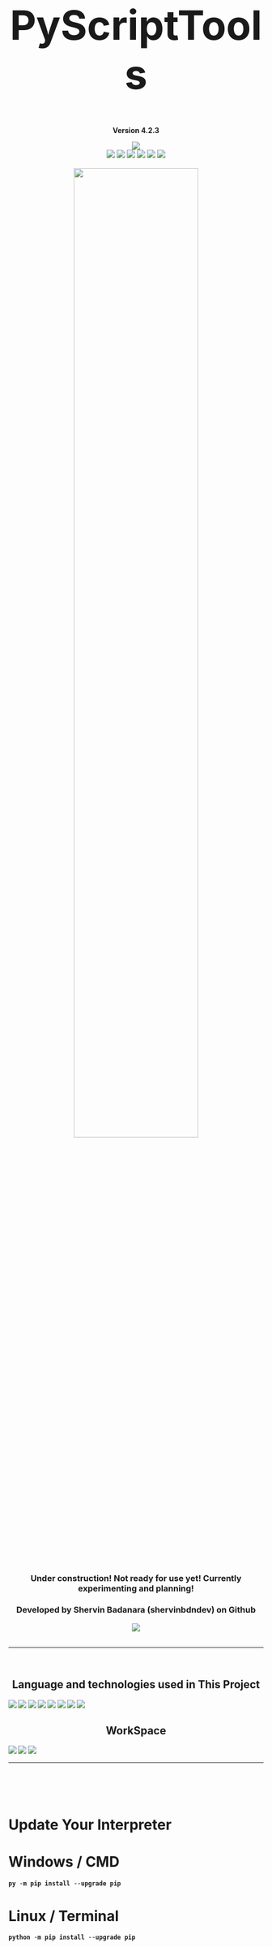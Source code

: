 <h1 align='center' style="font-size:5rem"><b>PyScriptTools</b></h1>
<p align='center'><b>Version 4.2.3</b></p>
<div align="center">
    <div align="center">
        <img src="https://img.shields.io/github/license/shervinbdndev/PyScriptTools.svg"></img>
    </div>
    <img src="https://img.shields.io/github/forks/shervinbdndev/PyScriptTools.svg"></img>
    <img src="https://img.shields.io/github/stars/shervinbdndev/PyScriptTools.svg"></img>
    <img src="https://img.shields.io/github/watchers/shervinbdndev/PyScriptTools.svg"></img>
    <img src="https://img.shields.io/github/issues-pr/shervinbdndev/PyScriptTools.svg"></img>
    <img src="https://img.shields.io/github/issues-pr-closed/shervinbdndev/PyScriptTools.svg"></img>
    <img src="https://img.shields.io/github/downloads/shervinbdndev/PyScriptTools/total.svg"></img>
</div>
<br>
<div align="center">
    <img style="display:block;margin-left:auto;margin-right:auto;width:70%;" src="https://github-readme-stats.vercel.app/api/pin/?username=shervinbdndev&repo=PyScriptTools&theme=dracula"></img>
</div>
<br>
<h3 align='center'>Under construction! Not ready for use yet! Currently experimenting and planning!</h3>
<h3 align='center'>Developed by Shervin Badanara (shervinbdndev) on Github</h3>
<div align="center">
    <img src="https://forthebadge.com/images/badges/made-with-python.svg"></img>
</div>
<br>
<hr>
<br>
<h2 align='center'><b>Language and technologies used in This Project</h2>
<img src="https://img.shields.io/badge/Python-14354C?style=for-the-badge&logo=python&logoColor=white"></img>
<img src="https://img.shields.io/badge/Google_chrome-4285F4?style=for-the-badge&logo=Google-chrome&logoColor=white"></img>
<img src="https://img.shields.io/badge/Visual_Studio_Code-0078D4?style=for-the-badge&logo=visual%20studio%20code&logoColor=white"></img>
<img src="https://img.shields.io/badge/Linux-FCC624?style=for-the-badge&logo=linux&logoColor=black"></img>
<img src="https://img.shields.io/badge/Ubuntu-E95420?style=for-the-badge&logo=ubuntu&logoColor=white"></img>
<img src="https://img.shields.io/badge/GitHub-100000?style=for-the-badge&logo=github&logoColor=white"></img>
<img src="https://img.shields.io/badge/Stack_Overflow-FE7A16?style=for-the-badge&logo=stack-overflow&logoColor=white"></img>
<img src="https://img.shields.io/badge/Reddit-FF4500?style=for-the-badge&logo=reddit&logoColor=white"></img>

<br>
<h2 align='center'><b>WorkSpace</h2>
<img src="https://img.shields.io/badge/Intel-Core_i5_10700K-0071C5?style=for-the-badge&logo=intel&logoColor=white"></img>
<img src="https://img.shields.io/badge/NVIDIA-RTX2060 OC-76B900?style=for-the-badge&logo=nvidia&logoColor=white"></img>
<img src="https://img.shields.io/badge/Windows11-0078D6?style=for-the-badge&logo=windows&logoColor=white"></img>


<hr>

<br><br><br>
<h1 align='left'><b>Update Your Interpreter</b></h1>

# Windows / CMD

```python
py -m pip install --upgrade pip
```

# Linux / Terminal

```python
python -m pip install --upgrade pip
```
<br>

<hr>
<br><br><br>
<h1 align='left'><b>Installation</b></h1>
 
# Windows / CMD , Linux / Terminal
```python
pip install PyScriptTools
```
<h2 align='left'>or</h2>

```python
py -m pip install PyScriptTools
```

<br><br><br>
<h1 align='left'><b>Update Library</b></h1>
 
# Windows / CMD , Linux / Terminal
```python
pip install -U PyScriptTools
```

<h2 align='left'>or</h2>

```python
py -m pip install --upgrade PyScriptTools
```

<br>

<hr>
<br><br><br>
<h1 align='left'><b>Usage</b></h1>

<br>

Classes  |  Methods Count
------------- | -------------
NetworkTools  | 7  
CPUTools  |  8  
GPUTools  |  8  
RAMTools  |  8  
DiskTools  |  6 
SystemTools  |  11
OtherTools  |  3

<br>

# NetworkTools
Methods  |  Args  |  Efficiency
------------- | ------------- | -------------
ShowLocalIP  |  show  |  Returns Local IP Address
ShowPublicIP  |  show  | Returns Public IP Address
ShowMacAddress  |  show , network_request  | Returns Mac Address
ShowNetworkInfo  |  show  | Returns Network Information
ShowSavedNetworks  |  show  | Returns a Bunch of Saved Networks
TestConnection  |  show , timeout  | Tests That Connected To Internet
StatusCodeChecker  |  show , link  | Checks Every Status Codes on Every Urls You Want

# CPUTools
Methods  |  Args  |  Efficiency
------------- | ------------- | -------------
ShowCPUType  |  show  |  Returns CPU Type
ShowCPUPhysicalCores  |  show  |  Returns CPU Physical Cores
ShowCPUTotalCores  |  show  |  Returns CPU Total Cores
ShowCPUMaxFreq  |  show  |  Returns CPU Maximum Frequency
ShowCPUMinFreq  |  show  |  Returns CPU Minimum Frequency
ShowCPUCurrentFreq  |  show  |  Returns CPU Current Frequency
ShowCPUTotalUsage  |  show  |  Returns CPU Total Usage
ShowCPUUsagePerCore  |  show  |  Returns CPU Usage Per Cores

# GPUTools
Methods  |  Args  |  Efficiency
------------- | ------------- | -------------
ShowGPU_ID  |  show  |  Returns GPU ID
ShowGPUName  |  show  |  Returns GPU Name
ShowGPULoad  |  show  |  Returns GPU Load
ShowGPUFreeMemory  |  show  |  Returns GPU Free Memory
ShowGPUUsedMemory  |  show  |  Returns GPU Used Memory
ShowGPUTotalMemory  |  show  |  Returns GPU Total Memory
ShowGPUTemperature  |  show  |  Returns GPU Temperature
ShowGPU_UUID  |  show  |  Returns GPU UUID

# RAMTools
Methods  |  Args  |  Efficiency
------------- | ------------- | -------------
ShowTotalRAM  |  show  |  Returns Total RAM Memory
ShowAvailableRAM  |  show  |  Returns Available RAM Memory
ShowUsedRAM  |  show  |  Returns Used RAM Memory
ShowRAMPercentage  |  show  |  Returns RAM Percentage
ShowTotalSwap  |  show  |  Returns Total Swap Memory
ShowFreeSwap  |  show  |  Returns Free Swap Memory
ShowUsedSwap  |  show  |  Returns Used Swap Memory
ShowSwapPercentage  |  show  |  Returns Swap Percentage

# DiskTools
Methods  |  Args  |  Efficiency
------------- | ------------- | -------------
ShowDrives  |  show  |  Returns Available Drives
ShowParentDiskTotalMemory  |  show  |  Returns Parent Disk Total Memory
ShowParentDiskUsedMemory  |  show  |  Returns Parent Disk Used Memory
ShowParentDiskFreeMemory  |  show  |  Returns Parent Disk Free Memory
ShowParentDiskPercentage  |  show  |  Returns Parent Disk Percentage
ShowDiskInfo  |  show  |  Returns a Bunch Of Disk Information

# SystemTools
Methods  |  Args  |  Efficiency
------------- | ------------- | -------------
ShowOsName  |  show  |  Returns Current Operating System's Name
ShowOsType  |  show  |  Returns Operating System's Type
ShowNodeName  |  show  |  Returns Node Name
ShowOSRelease  |  show  |  Returns Operating System's Release Date
ShowOSVersion  |  show  |  Returns Operating System's Version
ShowSystemName  |  show  |  Returns System's Name
ShowSystemUptime  |  show  |  Returns System's Uptime
ShowUserName  |  show  |  Returns Current Logined Username
ShowSystemInformation  |  show , os_name  |  Returns  a Bunch of System Information
ShowPythonVersion  |  show  |  Returns Current Installed Python Version
ShowBootTime  |  show  |  Returns System's Uptime

# OtherTools
Methods  |  Args  |  Efficiency
------------- | ------------- | -------------
ConvertToAscii  |  show , text , colors , align , font  |  Convert Text To Ascii
IsPath  |  show , pathaddr  |  Validates The System's Path
GetAbsOutput  |  show , string  |  Runs The Text as a Python Command or Expression

<br>

<h1 align='left'>Args Details</h1>

Args  |  Default Value  |  Details  |  Values
------------- | ------------- | ------------- | -------------
show  |  False  |  Gets The Admin Permission To Return The Output  |  True , False
network_request  |  True  |  Uses Network Request to Get Mac Address  |  True , False
timeout  | 5 |  Send a Request Through Network in Time Per Second  |  1 to ...
link  | '' |  Set The Value a Url in String Format  |  "https://www.google.com/"
os_name  |  "Windows"  |  Set The Name of Your Operating System  |  "Windows" , "Linux"
text  |  ''  |  Set Anything in a String  |  "Anything"
colors  |  []  |  Use 2 colors for e.x ['green' , 'blue']  |  ['color1' , 'color2']
align  |  ""  |  Align The Ascii Art You Want To Return  |  ("left") , ("center") , ("right")
font  |  ""  | Set The Font You Want To Use in Your Ascii Art  |  ("console") , ("block") , ("simpleBlock") , ("simple") , ("3d") , ("simple3d") , ("chrome") , ("huge") , ("grid") , ("pallet") , ("shade") , ("slick") , ("tiny")
pathaddr  |  ''  |  Gets The System Local Address And Validates Them  |  "C:\Users"
string  |  ''  |  Gets a Python Command Or an Expression And Returns The Answer Or Output  |  "print("Hello World!")" or "2+2"

<br>

<b>Print Your Public IP Address</b>

```python
from PyScriptTools import NetworkTools

network_obj = NetworkTools()
public_ip = network_obj.ShowPublicIP(show=True)
print(public_ip)
```
<b>Output</b>

```python
89.39.108.150
```

<hr>

<b>Also You Can Print Your Public IP To asccii Art !!!</b>

```python
from PyScriptTools import (NetworkTools , OtherTools)

network_obj = NetworkTools()
ascii_obj = OtherTools()

print(ascii_obj.ConvertToAscii(show=True , text=network_obj.ShowPublicIP(show=True) , colors=['green' , 'red'] , align='left' , font='shade'))
```

<b>Output</b>

```python

 ░░░░░░░░░░░░░░░░░░░░░░░░░░░░░░░░░░░░░░░░░░░░░░░░░░░░░░░░░░░░░░░░░░
 ░░██░░░██░░░░░░░████░░██░░░░░░░██░░░░██░░░██░░░░░░░██░░░████░░██░░
 ░█  █░█  █░░░░░░   █░█  █░░░░░░ █░░░█  █░█  █░░░░░░ █░░░█   ░█  █░
 ░ ██ ░ ███░░░░░░░░██░ ███░░░░░░░█░░░█░▌█░ ██ ░░░░░░░█░░░███░░█░▌█░
 ░█  █░░  █░░░░░░░░ █░░  █░░░░░░░█░░░█░ █░█  █░░░░░░░█░░░   █░█░ █░
 ░ ██ ░░░█ ░░░█░░████░░░█ ░░░█░░███░░ ██ ░ ██ ░░░█░░███░░███ ░ ██ ░
 ░░  ░░░░ ░░░░ ░░    ░░░ ░░░░ ░░   ░░░  ░░░  ░░░░ ░░   ░░   ░░░  ░░
 ░░░░░░░░░░░░░░░░░░░░░░░░░░░░░░░░░░░░░░░░░░░░░░░░░░░░░░░░░░░░░░░░░░

```
<hr>

<b>Wanna See Your CPU Information?</b>

```python
from PyScriptTools import CPUTools

cpu_obj = CPUTools()

print(cpu_obj.ShowCPUType(show=True))
print(cpu_obj.ShowCPUPhysicalCores(show=True))
print(cpu_obj.ShowCPUTotalCores(show=True))
print(cpu_obj.ShowCPUMaxFrequency(show=True))
print(cpu_obj.ShowCPUMinFrequency(show=True))
print(cpu_obj.ShowCPUCurrentFrequency(show=True))
print(cpu_obj.ShowCPUTotalUsage(show=True))
print(cpu_obj.ShowCPUUsagePerCore(show=True))
```
<b>Output</b>

```python
6
12
4104.00Mhz
0.00Mhz
4104.00Mhz
0.0%
Core 0 : 4.6%
Core 1 : 0.0%
Core 2 : 3.1%
Core 3 : 1.5%
Core 4 : 7.7%
Core 5 : 3.1%
Core 6 : 3.1%
Core 7 : 0.0%
Core 8 : 1.5%
Core 9 : 1.5%
Core 10 : 1.5%
Core 11 : 1.5%
```
<hr>

</b>How About GPU Information?</b>

```python
from PyScriptTools import GPUTools

gpu_obj = GPUTools()

print(gpu_obj.ShowGPU_ID(show=True))
print(gpu_obj.ShowGPUName(show=True))
print(gpu_obj.ShowGPULoad(show=True))
print(gpu_obj.ShowGPUFreeMemory(show=True))
print(gpu_obj.ShowGPUUsedMemory(show=True))
print(gpu_obj.ShowGPUTotalMemory(show=True))
print(gpu_obj.ShowGPUTemperature(show=True))
print(gpu_obj.ShowGPU_UUID(show=True))

```

<b>Output</b>

```python
0
NVIDIA GeForce RTX 2060
10.0%
5250.0
729.0MB
6144.0MB
49.0℃
GPU-fbe80806-8a49-abk8-ab8c-509d65993cb9
```
<hr>

<b>If You Want To See Your RAM Status Use These Codes Below</b>

```python
from PyScriptTools import RAMTools

ram_obj = RAMTools()

print(ram_obj.ShowTotalRAM(show=True))
print(ram_obj.ShowAvailableRAM(show=True))
print(ram_obj.ShowUsedRAM(show=True))
print(ram_obj.ShowRAMPercentage(show=True))
print(ram_obj.ShowTotalSwap(show=True))
print(ram_obj.ShowFreeSwap(show=True))
print(ram_obj.ShowUsedSwap(show=True))
print(ram_obj.ShowSwapPercentage(show=True))
```
<b>Output</b>

```python
31.90GB
24.55GB
7.34GB
23.00B%
36.65GB
26.97GB
9.67GB
26.40B%
```
<hr>

<b>And Many Many Methods That You Can Use To See Your System Information Like</b>

```python
from PyScriptTools import SystemTools

system_obj = SystemTools()

print(system_obj.ShowOsName(show=True))
print(system_obj.ShowOSRelease(show=True))
print(system_obj.ShowOSVersion(show=True))
print(system_obj.ShowSystemUptime(show=True))
print(system_obj.ShowPythonVersion(show=True))
print(system_obj.ShowBootTime(show=True))
```

<b>Output</b>

```python
Windows
10
10.0.22000
7:1:8:41
3.9.0 
2022-02-22 00:19:29.929349
```
<hr>

<h3 align='left'>and many many Other methods . . . so</h3>
<h1 align='left'>Enjoy :)</h1>

<br>
<h3><b>Package Uploaded in PYPI :<a href="https://pypi.org/project/PyScriptTools/">Here</a></b></h3>